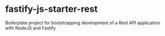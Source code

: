 # fastify-js-starter-rest
Boilerplate project for bootstrapping development of a Rest API application with NodeJS and Fastify
